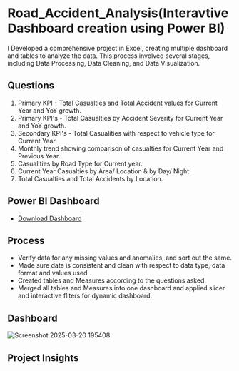 # Road_Accident_Analysis(Interavtive Dashboard creation using Power BI)
I Developed a comprehensive  project in Excel, creating multiple dashboard and tables to analyze the data. This process involved several stages, including Data Processing, Data Cleaning, and Data Visualization.

## Questions

1. Primary KPI - Total Casualties and Total Accident values for Current Year and YoY growth.
2. Primary KPI's - Total Casualties by Accident Severity for Current Year and YoY growth.
3. Secondary KPI's - Total Casualities with respect to vehicle type for Current Year.
4. Monthly trend showing comparison of casualties for Current Year and Previous Year.
5. Casualities by Road Type for Current year.
6. Current Year Casualties by Area/ Location & by Day/ Night.
7. Total Casualties and Total Accidents by Location.

## Power BI Dashboard
- <a href="https://github.com/shrustijasani/Road_Accident_Analysis/blob/main/Projtct-1.pbix">Download Dashboard</a>

## Process

- Verify data for any missing values and anomalies, and sort out the same.
- Made sure data is consistent and clean with respect to data type, data format and values used.
- Created tables and Measures according to the questions asked.
- Merged all tables and Measures into one dashboard and applied slicer and interactive fliters for dynamic dashboard.

## Dashboard

![Screenshot 2025-03-20 195408](https://github.com/user-attachments/assets/a8fe6cea-365e-4fc3-bb92-f9a21bba849a)

## Project Insights


